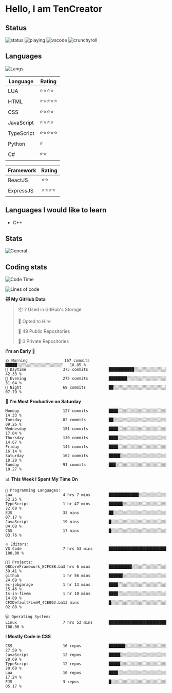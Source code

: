 # Hello, I am TenCreator

## Status
![status](https://api.statusbadges.me/badge/status/518334475038359555?simple=true&style=for-the-badge)
![playing](https://api.statusbadges.me/badge/playing/518334475038359555?style=for-the-badge)
![vscode](https://api.statusbadges.me/badge/vscode/518334475038359555?style=for-the-badge)
![crunchyroll](https://api.statusbadges.me/badge/crunchyroll/518334475038359555?style=for-the-badge)

## Languages
![Langs](https://github-readme-stats.vercel.app/api/top-langs/?username=tencreator&layout=compact&theme=radical)


|Language|Rating|
|--------|------|
|LUA|⭐️⭐️⭐️⭐️|
|HTML|⭐️⭐️⭐️⭐️⭐️|
|CSS|⭐️⭐️⭐️⭐️|
|JavaScript|⭐️⭐️⭐️⭐️|
|TypeScript|⭐️⭐️⭐️⭐️⭐️|
|Python|⭐️|
|C#|⭐️⭐️ |

|Framework|Rating|
|--------|------|
|ReactJS|⭐️⭐️|
|ExpressJS|⭐️⭐️⭐️⭐️|

## Languages I would like to learn
- C++

## Stats
![General](https://github-readme-stats.vercel.app/api?username=tencreator&show_icons=true&theme=radical)

## Coding stats
<!--START_SECTION:waka-->
![Code Time](http://img.shields.io/badge/Code%20Time-76%20hrs%207%20mins-blue)

![Lines of code](https://img.shields.io/badge/From%20Hello%20World%20I%27ve%20Written-481.8%20thousand%20lines%20of%20code-blue)

**🐱 My GitHub Data** 

> 📦 ? Used in GitHub's Storage 
 > 
> 💼 Opted to Hire
 > 
> 📜 49 Public Repositories 
 > 
> 🔑 0 Private Repositories 
 > 
**I'm an Early 🐤** 

```text
🌞 Morning                167 commits         █████░░░░░░░░░░░░░░░░░░░░   18.85 % 
🌆 Daytime                375 commits         ███████████░░░░░░░░░░░░░░   42.33 % 
🌃 Evening                275 commits         ████████░░░░░░░░░░░░░░░░░   31.04 % 
🌙 Night                  69 commits          ██░░░░░░░░░░░░░░░░░░░░░░░   07.79 % 
```
📅 **I'm Most Productive on Saturday** 

```text
Monday                   127 commits         ████░░░░░░░░░░░░░░░░░░░░░   14.33 % 
Tuesday                  82 commits          ██░░░░░░░░░░░░░░░░░░░░░░░   09.26 % 
Wednesday                151 commits         ████░░░░░░░░░░░░░░░░░░░░░   17.04 % 
Thursday                 130 commits         ████░░░░░░░░░░░░░░░░░░░░░   14.67 % 
Friday                   143 commits         ████░░░░░░░░░░░░░░░░░░░░░   16.14 % 
Saturday                 162 commits         █████░░░░░░░░░░░░░░░░░░░░   18.28 % 
Sunday                   91 commits          ███░░░░░░░░░░░░░░░░░░░░░░   10.27 % 
```


📊 **This Week I Spent My Time On** 

```text
💬 Programming Languages: 
Lua                      4 hrs 7 mins        █████████████░░░░░░░░░░░░   52.25 % 
TypeScript               1 hr 47 mins        ██████░░░░░░░░░░░░░░░░░░░   22.69 % 
EJS                      33 mins             ██░░░░░░░░░░░░░░░░░░░░░░░   07.17 % 
JavaScript               19 mins             █░░░░░░░░░░░░░░░░░░░░░░░░   04.08 % 
CSS                      17 mins             █░░░░░░░░░░░░░░░░░░░░░░░░   03.76 % 

🔥 Editors: 
VS Code                  7 hrs 53 mins       █████████████████████████   100.00 % 

🐱‍💻 Projects: 
QBCoreFramework_ECFC8B.ba3 hrs 6 mins        ██████████░░░░░░░░░░░░░░░   39.41 % 
github                   1 hr 56 mins        ██████░░░░░░░░░░░░░░░░░░░   24.69 % 
ec-jobgarage             1 hr 13 mins        ████░░░░░░░░░░░░░░░░░░░░░   15.46 % 
ts-in-fivem              1 hr 10 mins        ████░░░░░░░░░░░░░░░░░░░░░   14.89 % 
CFXDefaultFiveM_4CE002.ba13 mins             █░░░░░░░░░░░░░░░░░░░░░░░░   02.88 % 

💻 Operating System: 
Linux                    7 hrs 53 mins       █████████████████████████   100.00 % 
```

**I Mostly Code in CSS** 

```text
CSS                      16 repos            ███████░░░░░░░░░░░░░░░░░░   27.59 % 
JavaScript               12 repos            █████░░░░░░░░░░░░░░░░░░░░   20.69 % 
TypeScript               12 repos            █████░░░░░░░░░░░░░░░░░░░░   20.69 % 
Lua                      10 repos            ████░░░░░░░░░░░░░░░░░░░░░   17.24 % 
EJS                      3 repos             █░░░░░░░░░░░░░░░░░░░░░░░░   05.17 % 
```




<!--END_SECTION:waka-->
